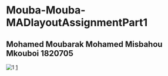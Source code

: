 # Mouba-Mouba-MADlayoutAssignmentPart1

## Mohamed Moubarak Mohamed Misbahou Mkouboi 1820705
![1](https://user-images.githubusercontent.com/74138378/209904895-bd2219c4-b0c6-4798-9020-2be038806f30.png) [1](https://user-images.githubusercontent.com/74138378/209904904-b775244c-9dfc-4e69-9732-776fc77982e8.png)
